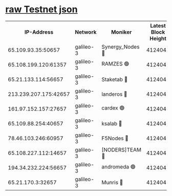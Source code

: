 [raw Testnet json](https://rpc-check.androt.stavr.tech/androt/rpcandrot_result.json)
=

<table><tr><th>IP-Address</th><th>Network</th><th>Moniker</th><th>Latest Block Height</th><th>Earliest Block Height</th><th>Catching Up</th><th>Tx Index</th><th>Voting Power</th><th>Scan Time</th></tr><tr><td>65.109.93.35:50657</td><td>galileo-3</td><td>Synergy_Nodes 🔴</td><td>4124048</td><td>0</td><td>False</td><td>on</td><td>960600</td><td>2023-12-07T06:49:14.507371323UTC</td></tr><tr><td>65.108.199.120:61357</td><td>galileo-3</td><td>RAMZES 🟢</td><td>4124045</td><td>1</td><td>False</td><td>on</td><td>0</td><td>2023-12-07T06:48:59.455079579UTC</td></tr><tr><td>65.21.133.114:56657</td><td>galileo-3</td><td>Staketab 🔴</td><td>4124048</td><td>90001</td><td>False</td><td>on</td><td>2</td><td>2023-12-07T06:49:15.439822055UTC</td></tr><tr><td>213.239.207.175:42657</td><td>galileo-3</td><td>landeros 🔴</td><td>4124044</td><td>2642001</td><td>False</td><td>on</td><td>72</td><td>2023-12-07T06:48:49.500154063UTC</td></tr><tr><td>161.97.152.157:27657</td><td>galileo-3</td><td>cardex 🟢</td><td>4124048</td><td>2945323</td><td>False</td><td>on</td><td>0</td><td>2023-12-07T06:49:15.095137635UTC</td></tr><tr><td>65.109.88.254:40657</td><td>galileo-3</td><td>ksalab 🔴</td><td>4124045</td><td>3000356</td><td>False</td><td>on</td><td>31927</td><td>2023-12-07T06:48:54.981454354UTC</td></tr><tr><td>78.46.103.246:60957</td><td>galileo-3</td><td>F5Nodes 🔴</td><td>4124048</td><td>3057001</td><td>False</td><td>off</td><td>24</td><td>2023-12-07T06:49:14.777010197UTC</td></tr><tr><td>65.108.227.112:14657</td><td>galileo-3</td><td>[NODERS]TEAM 🔴</td><td>4124044</td><td>3176323</td><td>False</td><td>on</td><td>959618</td><td>2023-12-07T06:48:49.838636981UTC</td></tr><tr><td>194.34.232.224:56657</td><td>galileo-3</td><td>andromeda 🟢</td><td>4124045</td><td>4024045</td><td>False</td><td>off</td><td>0</td><td>2023-12-07T06:48:54.610547086UTC</td></tr><tr><td>65.21.170.3:32657</td><td>galileo-3</td><td>Munris 🔴</td><td>4124046</td><td>4024046</td><td>False</td><td>off</td><td>414</td><td>2023-12-07T06:49:03.942202951UTC</td></tr></table>
